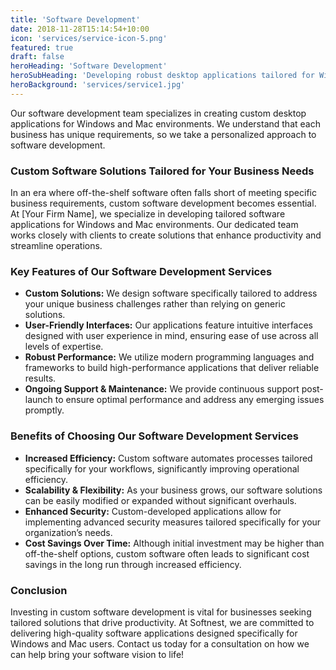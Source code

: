 ```yaml
---
title: 'Software Development'
date: 2018-11-28T15:14:54+10:00
icon: 'services/service-icon-5.png'
featured: true
draft: false
heroHeading: 'Software Development'
heroSubHeading: 'Developing robust desktop applications tailored for Windows and Mac environments.'
heroBackground: 'services/service1.jpg'
---
```

Our software development team specializes in creating custom desktop applications for Windows and Mac environments. We understand that each business has unique requirements, so we take a personalized approach to software development. 

### Custom Software Solutions Tailored for Your Business Needs

In an era where off-the-shelf software often falls short of meeting specific business requirements, custom software development becomes essential. At [Your Firm Name], we specialize in developing tailored software applications for Windows and Mac environments. Our dedicated team works closely with clients to create solutions that enhance productivity and streamline operations.

### Key Features of Our Software Development Services

- **Custom Solutions:** We design software specifically tailored to address your unique business challenges rather than relying on generic solutions.
- **User-Friendly Interfaces:** Our applications feature intuitive interfaces designed with user experience in mind, ensuring ease of use across all levels of expertise.
- **Robust Performance:** We utilize modern programming languages and frameworks to build high-performance applications that deliver reliable results.
- **Ongoing Support & Maintenance:** We provide continuous support post-launch to ensure optimal performance and address any emerging issues promptly.

### Benefits of Choosing Our Software Development Services

- **Increased Efficiency:** Custom software automates processes tailored specifically for your workflows, significantly improving operational efficiency.
- **Scalability & Flexibility:** As your business grows, our software solutions can be easily modified or expanded without significant overhauls.
- **Enhanced Security:** Custom-developed applications allow for implementing advanced security measures tailored specifically for your organization’s needs.
- **Cost Savings Over Time:** Although initial investment may be higher than off-the-shelf options, custom software often leads to significant cost savings in the long run through increased efficiency.

### Conclusion

Investing in custom software development is vital for businesses seeking tailored solutions that drive productivity. At Softnest, we are committed to delivering high-quality software applications designed specifically for Windows and Mac users. Contact us today for a consultation on how we can help bring your software vision to life!